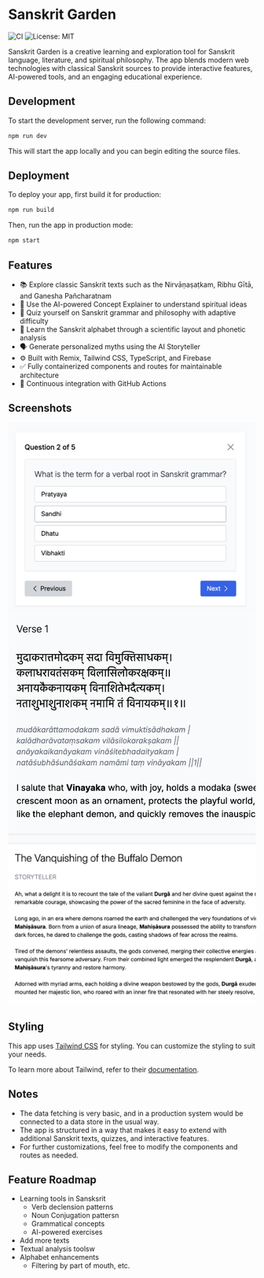 # Sanskrit Garden

![CI](https://github.com/radcliffetech/sanskrit-garden/actions/workflows/ci.yml/badge.svg)
![License: MIT](https://img.shields.io/badge/License-MIT-yellow.svg)

Sanskrit Garden is a creative learning and exploration tool for Sanskrit language, literature, and spiritual philosophy. The app blends modern web technologies with classical Sanskrit sources to provide interactive features, AI-powered tools, and an engaging educational experience.

## Development

To start the development server, run the following command:

```bash
npm run dev
```

This will start the app locally and you can begin editing the source files.

## Deployment

To deploy your app, first build it for production:

```bash
npm run build
```

Then, run the app in production mode:

```bash
npm start
```

## Features

- 📚 Explore classic Sanskrit texts such as the Nirvāṇaṣaṭkam, Ribhu Gītā, and Ganesha Pañcharatnam
- 🤖 Use the AI-powered Concept Explainer to understand spiritual ideas
- 🧠 Quiz yourself on Sanskrit grammar and philosophy with adaptive difficulty
- 📖 Learn the Sanskrit alphabet through a scientific layout and phonetic analysis
- 🗣️ Generate personalized myths using the AI Storyteller
- ⚙️ Built with Remix, Tailwind CSS, TypeScript, and Firebase
- ✅ Fully containerized components and routes for maintainable architecture
- 🔁 Continuous integration with GitHub Actions

## Screenshots

![Dashboard Screenshot 1](./public/images/screenshot-1.png)
![Dashboard Screenshot 2](./public/images/screenshot-2.png)
![Dashboard Screenshot 3](./public/images/screenshot-3.png)

## Styling

This app uses [Tailwind CSS](https://tailwindcss.com/) for styling. You can customize the styling to suit your needs. 

To learn more about Tailwind, refer to their [documentation](https://tailwindcss.com/docs).

## Notes

- The data fetching is very basic, and in a production system would be connected to a data store in the usual way.
- The app is structured in a way that makes it easy to extend with additional Sanskrit texts, quizzes, and interactive features.
- For further customizations, feel free to modify the components and routes as needed.

## Feature Roadmap

- Learning tools in Sansksrit
   - Verb declension patterns
   - Noun Conjugation pattersn
   - Grammatical concepts
   - AI-powered exercises
- Add more texts
- Textual analysis toolsw
- Alphabet enhancements
   - Filtering by part of mouth, etc.
